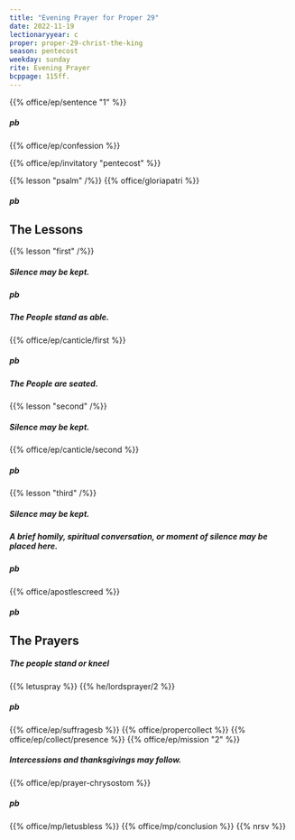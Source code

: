 ```yaml
---
title: "Evening Prayer for Proper 29"
date: 2022-11-19
lectionaryyear: c
proper: proper-29-christ-the-king
season: pentecost
weekday: sunday
rite: Evening Prayer
bcppage: 115ff.
---
```


{{% office/ep/sentence "1" %}}
##### pb
{{% office/ep/confession %}}

{{% office/ep/invitatory "pentecost" %}}

{{% lesson "psalm" /%}}
{{% office/gloriapatri %}}
##### pb
## The Lessons
{{% lesson "first" /%}}

##### Silence may be kept.
##### pb
##### The People stand as able.
{{% office/ep/canticle/first %}}
##### pb
##### The People are seated.
{{% lesson "second" /%}}

##### Silence may be kept.
{{% office/ep/canticle/second %}}
##### pb
{{% lesson "third" /%}}

##### Silence may be kept.
##### A brief homily, spiritual conversation, or moment of silence may be placed here.
##### pb
{{% office/apostlescreed %}}
##### pb
## The Prayers
##### The people stand or kneel
{{% letuspray %}}
{{% he/lordsprayer/2 %}}
##### pb
{{% office/ep/suffragesb %}}
{{% office/propercollect %}}
{{% office/ep/collect/presence %}}
{{% office/ep/mission "2" %}}
##### Intercessions and thanksgivings may follow.
{{% office/ep/prayer-chrysostom %}}
##### pb
{{% office/mp/letusbless %}}
{{% office/mp/conclusion %}}
{{% nrsv %}}
